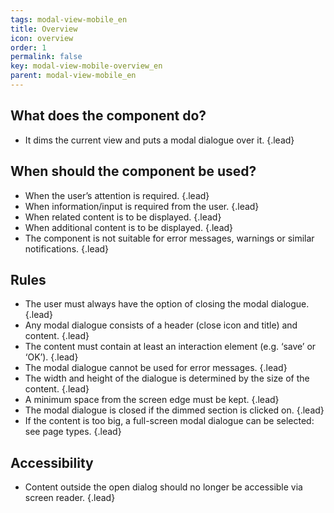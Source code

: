 ```yaml
---
tags: modal-view-mobile_en
title: Overview
icon: overview
order: 1
permalink: false  
key: modal-view-mobile-overview_en
parent: modal-view-mobile_en
---
```


## What does the component do?
*   It dims the current view and puts a modal dialogue over it. {.lead}

## When should the component be used?
*   When the user’s attention is required. {.lead}
*   When information/input is required from the user. {.lead}
*   When related content is to be displayed. {.lead}
*   When additional content is to be displayed. {.lead}
*   The component is not suitable for error messages, warnings or similar notifications. {.lead}

## Rules
*   The user must always have the option of closing the modal dialogue. {.lead}
*   Any modal dialogue consists of a header (close icon and title) and content. {.lead}
*   The content must contain at least an interaction element (e.g. ‘save’ or ‘OK’). {.lead}
*   The modal dialogue cannot be used for error messages. {.lead}
*   The width and height of the dialogue is determined by the size of the content. {.lead}
*   A minimum space from the screen edge must be kept. {.lead}
*   The modal dialogue is closed if the dimmed section is clicked on. {.lead}
*   If the content is too big, a full-screen modal dialogue can be selected: see page types. {.lead}

## Accessibility
* Content outside the open dialog should no longer be accessible via screen reader. {.lead}